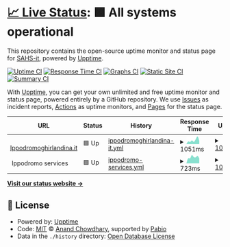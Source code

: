 # [📈 Live Status](https://SAHS-it.github.io/uptime): <!--live status--> **🟩 All systems operational**

This repository contains the open-source uptime monitor and status page for [SAHS-it](https://SAHS-it.github.io/uptime), powered by [Upptime](https://github.com/upptime/upptime).

[![Uptime CI](https://github.com/SAHS-it/uptime/workflows/Uptime%20CI/badge.svg)](https://github.com/SAHS-it/uptime/actions?query=workflow%3A%22Uptime+CI%22)
[![Response Time CI](https://github.com/SAHS-it/uptime/workflows/Response%20Time%20CI/badge.svg)](https://github.com/SAHS-it/uptime/actions?query=workflow%3A%22Response+Time+CI%22)
[![Graphs CI](https://github.com/SAHS-it/uptime/workflows/Graphs%20CI/badge.svg)](https://github.com/SAHS-it/uptime/actions?query=workflow%3A%22Graphs+CI%22)
[![Static Site CI](https://github.com/SAHS-it/uptime/workflows/Static%20Site%20CI/badge.svg)](https://github.com/SAHS-it/uptime/actions?query=workflow%3A%22Static+Site+CI%22)
[![Summary CI](https://github.com/SAHS-it/uptime/workflows/Summary%20CI/badge.svg)](https://github.com/SAHS-it/uptime/actions?query=workflow%3A%22Summary+CI%22)

With [Upptime](https://upptime.js.org), you can get your own unlimited and free uptime monitor and status page, powered entirely by a GitHub repository. We use [Issues](https://github.com/SAHS-it/uptime/issues) as incident reports, [Actions](https://github.com/SAHS-it/uptime/actions) as uptime monitors, and [Pages](https://SAHS-it.github.io/uptime) for the status page.

<!--start: status pages-->
<!-- This summary is generated by Upptime (https://github.com/upptime/upptime) -->
<!-- Do not edit this manually, your changes will be overwritten -->
<!-- prettier-ignore -->
| URL | Status | History | Response Time | Uptime |
| --- | ------ | ------- | ------------- | ------ |
| <img alt="" src="https://icons.duckduckgo.com/ip3/www.ippodromoghirlandina.it.ico" height="13"> [Ippodromoghirlandina.it](https://www.ippodromoghirlandina.it) | 🟩 Up | [ippodromoghirlandina-it.yml](https://github.com/SAHS-it/uptime/commits/HEAD/history/ippodromoghirlandina-it.yml) | <details><summary><img alt="Response time graph" src="./graphs/ippodromoghirlandina-it/response-time-week.png" height="20"> 1051ms</summary><br><a href="https://SAHS-it.github.io/uptime/history/ippodromoghirlandina-it"><img alt="Response time 1105" src="https://img.shields.io/endpoint?url=https%3A%2F%2Fraw.githubusercontent.com%2FSAHS-it%2Fuptime%2FHEAD%2Fapi%2Fippodromoghirlandina-it%2Fresponse-time.json"></a><br><a href="https://SAHS-it.github.io/uptime/history/ippodromoghirlandina-it"><img alt="24-hour response time 787" src="https://img.shields.io/endpoint?url=https%3A%2F%2Fraw.githubusercontent.com%2FSAHS-it%2Fuptime%2FHEAD%2Fapi%2Fippodromoghirlandina-it%2Fresponse-time-day.json"></a><br><a href="https://SAHS-it.github.io/uptime/history/ippodromoghirlandina-it"><img alt="7-day response time 1051" src="https://img.shields.io/endpoint?url=https%3A%2F%2Fraw.githubusercontent.com%2FSAHS-it%2Fuptime%2FHEAD%2Fapi%2Fippodromoghirlandina-it%2Fresponse-time-week.json"></a><br><a href="https://SAHS-it.github.io/uptime/history/ippodromoghirlandina-it"><img alt="30-day response time 926" src="https://img.shields.io/endpoint?url=https%3A%2F%2Fraw.githubusercontent.com%2FSAHS-it%2Fuptime%2FHEAD%2Fapi%2Fippodromoghirlandina-it%2Fresponse-time-month.json"></a><br><a href="https://SAHS-it.github.io/uptime/history/ippodromoghirlandina-it"><img alt="1-year response time 1105" src="https://img.shields.io/endpoint?url=https%3A%2F%2Fraw.githubusercontent.com%2FSAHS-it%2Fuptime%2FHEAD%2Fapi%2Fippodromoghirlandina-it%2Fresponse-time-year.json"></a></details> | <details><summary><a href="https://SAHS-it.github.io/uptime/history/ippodromoghirlandina-it">100.00%</a></summary><a href="https://SAHS-it.github.io/uptime/history/ippodromoghirlandina-it"><img alt="All-time uptime 100.00%" src="https://img.shields.io/endpoint?url=https%3A%2F%2Fraw.githubusercontent.com%2FSAHS-it%2Fuptime%2FHEAD%2Fapi%2Fippodromoghirlandina-it%2Fuptime.json"></a><br><a href="https://SAHS-it.github.io/uptime/history/ippodromoghirlandina-it"><img alt="24-hour uptime 100.00%" src="https://img.shields.io/endpoint?url=https%3A%2F%2Fraw.githubusercontent.com%2FSAHS-it%2Fuptime%2FHEAD%2Fapi%2Fippodromoghirlandina-it%2Fuptime-day.json"></a><br><a href="https://SAHS-it.github.io/uptime/history/ippodromoghirlandina-it"><img alt="7-day uptime 100.00%" src="https://img.shields.io/endpoint?url=https%3A%2F%2Fraw.githubusercontent.com%2FSAHS-it%2Fuptime%2FHEAD%2Fapi%2Fippodromoghirlandina-it%2Fuptime-week.json"></a><br><a href="https://SAHS-it.github.io/uptime/history/ippodromoghirlandina-it"><img alt="30-day uptime 100.00%" src="https://img.shields.io/endpoint?url=https%3A%2F%2Fraw.githubusercontent.com%2FSAHS-it%2Fuptime%2FHEAD%2Fapi%2Fippodromoghirlandina-it%2Fuptime-month.json"></a><br><a href="https://SAHS-it.github.io/uptime/history/ippodromoghirlandina-it"><img alt="1-year uptime 100.00%" src="https://img.shields.io/endpoint?url=https%3A%2F%2Fraw.githubusercontent.com%2FSAHS-it%2Fuptime%2FHEAD%2Fapi%2Fippodromoghirlandina-it%2Fuptime-year.json"></a></details>
| <img alt="" src="https://icons.duckduckgo.com/ip3/null.ico" height="13"> Ippodromo services | 🟩 Up | [ippodromo-services.yml](https://github.com/SAHS-it/uptime/commits/HEAD/history/ippodromo-services.yml) | <details><summary><img alt="Response time graph" src="./graphs/ippodromo-services/response-time-week.png" height="20"> 723ms</summary><br><a href="https://SAHS-it.github.io/uptime/history/ippodromo-services"><img alt="Response time 768" src="https://img.shields.io/endpoint?url=https%3A%2F%2Fraw.githubusercontent.com%2FSAHS-it%2Fuptime%2FHEAD%2Fapi%2Fippodromo-services%2Fresponse-time.json"></a><br><a href="https://SAHS-it.github.io/uptime/history/ippodromo-services"><img alt="24-hour response time 679" src="https://img.shields.io/endpoint?url=https%3A%2F%2Fraw.githubusercontent.com%2FSAHS-it%2Fuptime%2FHEAD%2Fapi%2Fippodromo-services%2Fresponse-time-day.json"></a><br><a href="https://SAHS-it.github.io/uptime/history/ippodromo-services"><img alt="7-day response time 723" src="https://img.shields.io/endpoint?url=https%3A%2F%2Fraw.githubusercontent.com%2FSAHS-it%2Fuptime%2FHEAD%2Fapi%2Fippodromo-services%2Fresponse-time-week.json"></a><br><a href="https://SAHS-it.github.io/uptime/history/ippodromo-services"><img alt="30-day response time 669" src="https://img.shields.io/endpoint?url=https%3A%2F%2Fraw.githubusercontent.com%2FSAHS-it%2Fuptime%2FHEAD%2Fapi%2Fippodromo-services%2Fresponse-time-month.json"></a><br><a href="https://SAHS-it.github.io/uptime/history/ippodromo-services"><img alt="1-year response time 768" src="https://img.shields.io/endpoint?url=https%3A%2F%2Fraw.githubusercontent.com%2FSAHS-it%2Fuptime%2FHEAD%2Fapi%2Fippodromo-services%2Fresponse-time-year.json"></a></details> | <details><summary><a href="https://SAHS-it.github.io/uptime/history/ippodromo-services">100.00%</a></summary><a href="https://SAHS-it.github.io/uptime/history/ippodromo-services"><img alt="All-time uptime 99.92%" src="https://img.shields.io/endpoint?url=https%3A%2F%2Fraw.githubusercontent.com%2FSAHS-it%2Fuptime%2FHEAD%2Fapi%2Fippodromo-services%2Fuptime.json"></a><br><a href="https://SAHS-it.github.io/uptime/history/ippodromo-services"><img alt="24-hour uptime 100.00%" src="https://img.shields.io/endpoint?url=https%3A%2F%2Fraw.githubusercontent.com%2FSAHS-it%2Fuptime%2FHEAD%2Fapi%2Fippodromo-services%2Fuptime-day.json"></a><br><a href="https://SAHS-it.github.io/uptime/history/ippodromo-services"><img alt="7-day uptime 100.00%" src="https://img.shields.io/endpoint?url=https%3A%2F%2Fraw.githubusercontent.com%2FSAHS-it%2Fuptime%2FHEAD%2Fapi%2Fippodromo-services%2Fuptime-week.json"></a><br><a href="https://SAHS-it.github.io/uptime/history/ippodromo-services"><img alt="30-day uptime 100.00%" src="https://img.shields.io/endpoint?url=https%3A%2F%2Fraw.githubusercontent.com%2FSAHS-it%2Fuptime%2FHEAD%2Fapi%2Fippodromo-services%2Fuptime-month.json"></a><br><a href="https://SAHS-it.github.io/uptime/history/ippodromo-services"><img alt="1-year uptime 99.92%" src="https://img.shields.io/endpoint?url=https%3A%2F%2Fraw.githubusercontent.com%2FSAHS-it%2Fuptime%2FHEAD%2Fapi%2Fippodromo-services%2Fuptime-year.json"></a></details>

<!--end: status pages-->

[**Visit our status website →**](https://SAHS-it.github.io/uptime)

## 📄 License

- Powered by: [Upptime](https://github.com/upptime/upptime)
- Code: [MIT](./LICENSE) © [Anand Chowdhary](https://anandchowdhary.com), supported by [Pabio](https://pabio.com)
- Data in the `./history` directory: [Open Database License](https://opendatacommons.org/licenses/odbl/1-0/)
